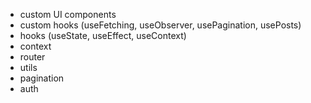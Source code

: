 - custom UI components
- custom hooks (useFetching, useObserver, usePagination, usePosts)
- hooks (useState, useEffect, useContext)
- context
- router
- utils
- pagination
- auth
